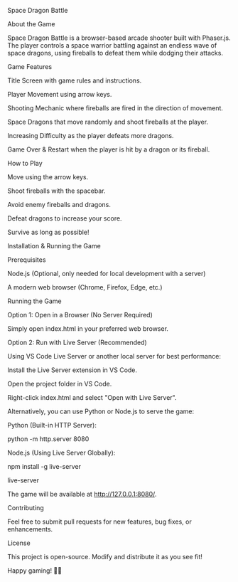 Space Dragon Battle

About the Game

Space Dragon Battle is a browser-based arcade shooter built with Phaser.js. The player controls a space warrior battling against an endless wave of space dragons, using fireballs to defeat them while dodging their attacks.

Game Features

Title Screen with game rules and instructions.

Player Movement using arrow keys.

Shooting Mechanic where fireballs are fired in the direction of movement.

Space Dragons that move randomly and shoot fireballs at the player.

Increasing Difficulty as the player defeats more dragons.

Game Over & Restart when the player is hit by a dragon or its fireball.

How to Play

Move using the arrow keys.

Shoot fireballs with the spacebar.

Avoid enemy fireballs and dragons.

Defeat dragons to increase your score.

Survive as long as possible!

Installation & Running the Game

Prerequisites

Node.js (Optional, only needed for local development with a server)

A modern web browser (Chrome, Firefox, Edge, etc.)

Running the Game

Option 1: Open in a Browser (No Server Required)

Simply open index.html in your preferred web browser.

Option 2: Run with Live Server (Recommended)

Using VS Code Live Server or another local server for best performance:

Install the Live Server extension in VS Code.

Open the project folder in VS Code.

Right-click index.html and select "Open with Live Server".

Alternatively, you can use Python or Node.js to serve the game:

Python (Built-in HTTP Server):

python -m http.server 8080

Node.js (Using Live Server Globally):

npm install -g live-server

live-server

The game will be available at http://127.0.0.1:8080/.

Contributing

Feel free to submit pull requests for new features, bug fixes, or enhancements.

License

This project is open-source. Modify and distribute it as you see fit!

Happy gaming! 🚀🔥
